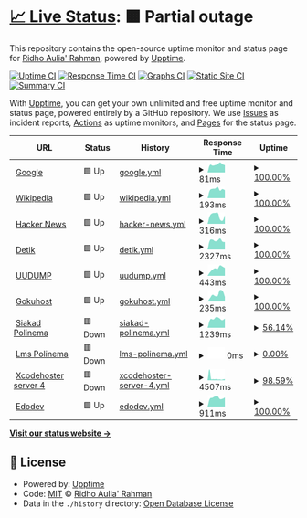 # [📈 Live Status](https://edoaurahman.github.io/check-web-uptime): <!--live status--> **🟧 Partial outage**

This repository contains the open-source uptime monitor and status page for [Ridho Aulia' Rahman](https://edoaurahman.github.io/check-web-uptime), powered by [Upptime](https://github.com/upptime/upptime).

[![Uptime CI](https://github.com/edoaurahman/check-web-uptime/workflows/Uptime%20CI/badge.svg)](https://github.com/edoaurahman/check-web-uptime/actions?query=workflow%3A%22Uptime+CI%22)
[![Response Time CI](https://github.com/edoaurahman/check-web-uptime/workflows/Response%20Time%20CI/badge.svg)](https://github.com/edoaurahman/check-web-uptime/actions?query=workflow%3A%22Response+Time+CI%22)
[![Graphs CI](https://github.com/edoaurahman/check-web-uptime/workflows/Graphs%20CI/badge.svg)](https://github.com/edoaurahman/check-web-uptime/actions?query=workflow%3A%22Graphs+CI%22)
[![Static Site CI](https://github.com/edoaurahman/check-web-uptime/workflows/Static%20Site%20CI/badge.svg)](https://github.com/edoaurahman/check-web-uptime/actions?query=workflow%3A%22Static+Site+CI%22)
[![Summary CI](https://github.com/edoaurahman/check-web-uptime/workflows/Summary%20CI/badge.svg)](https://github.com/edoaurahman/check-web-uptime/actions?query=workflow%3A%22Summary+CI%22)

With [Upptime](https://upptime.js.org), you can get your own unlimited and free uptime monitor and status page, powered entirely by a GitHub repository. We use [Issues](https://github.com/edoaurahman/check-web-uptime/issues) as incident reports, [Actions](https://github.com/edoaurahman/check-web-uptime/actions) as uptime monitors, and [Pages](https://edoaurahman.github.io/check-web-uptime) for the status page.

<!--start: status pages-->
<!-- This summary is generated by Upptime (https://github.com/upptime/upptime) -->
<!-- Do not edit this manually, your changes will be overwritten -->
<!-- prettier-ignore -->
| URL | Status | History | Response Time | Uptime |
| --- | ------ | ------- | ------------- | ------ |
| <img alt="" src="https://icons.duckduckgo.com/ip3/www.google.com.ico" height="13"> [Google](https://www.google.com) | 🟩 Up | [google.yml](https://github.com/edoaurahman/check-web-uptime/commits/HEAD/history/google.yml) | <details><summary><img alt="Response time graph" src="./graphs/google/response-time-week.png" height="20"> 81ms</summary><br><a href="https://edoaurahman.github.io/check-web-uptime/history/google"><img alt="Response time 109" src="https://img.shields.io/endpoint?url=https%3A%2F%2Fraw.githubusercontent.com%2Fedoaurahman%2Fcheck-web-uptime%2FHEAD%2Fapi%2Fgoogle%2Fresponse-time.json"></a><br><a href="https://edoaurahman.github.io/check-web-uptime/history/google"><img alt="24-hour response time 74" src="https://img.shields.io/endpoint?url=https%3A%2F%2Fraw.githubusercontent.com%2Fedoaurahman%2Fcheck-web-uptime%2FHEAD%2Fapi%2Fgoogle%2Fresponse-time-day.json"></a><br><a href="https://edoaurahman.github.io/check-web-uptime/history/google"><img alt="7-day response time 81" src="https://img.shields.io/endpoint?url=https%3A%2F%2Fraw.githubusercontent.com%2Fedoaurahman%2Fcheck-web-uptime%2FHEAD%2Fapi%2Fgoogle%2Fresponse-time-week.json"></a><br><a href="https://edoaurahman.github.io/check-web-uptime/history/google"><img alt="30-day response time 96" src="https://img.shields.io/endpoint?url=https%3A%2F%2Fraw.githubusercontent.com%2Fedoaurahman%2Fcheck-web-uptime%2FHEAD%2Fapi%2Fgoogle%2Fresponse-time-month.json"></a><br><a href="https://edoaurahman.github.io/check-web-uptime/history/google"><img alt="1-year response time 111" src="https://img.shields.io/endpoint?url=https%3A%2F%2Fraw.githubusercontent.com%2Fedoaurahman%2Fcheck-web-uptime%2FHEAD%2Fapi%2Fgoogle%2Fresponse-time-year.json"></a></details> | <details><summary><a href="https://edoaurahman.github.io/check-web-uptime/history/google">100.00%</a></summary><a href="https://edoaurahman.github.io/check-web-uptime/history/google"><img alt="All-time uptime 100.00%" src="https://img.shields.io/endpoint?url=https%3A%2F%2Fraw.githubusercontent.com%2Fedoaurahman%2Fcheck-web-uptime%2FHEAD%2Fapi%2Fgoogle%2Fuptime.json"></a><br><a href="https://edoaurahman.github.io/check-web-uptime/history/google"><img alt="24-hour uptime 100.00%" src="https://img.shields.io/endpoint?url=https%3A%2F%2Fraw.githubusercontent.com%2Fedoaurahman%2Fcheck-web-uptime%2FHEAD%2Fapi%2Fgoogle%2Fuptime-day.json"></a><br><a href="https://edoaurahman.github.io/check-web-uptime/history/google"><img alt="7-day uptime 100.00%" src="https://img.shields.io/endpoint?url=https%3A%2F%2Fraw.githubusercontent.com%2Fedoaurahman%2Fcheck-web-uptime%2FHEAD%2Fapi%2Fgoogle%2Fuptime-week.json"></a><br><a href="https://edoaurahman.github.io/check-web-uptime/history/google"><img alt="30-day uptime 100.00%" src="https://img.shields.io/endpoint?url=https%3A%2F%2Fraw.githubusercontent.com%2Fedoaurahman%2Fcheck-web-uptime%2FHEAD%2Fapi%2Fgoogle%2Fuptime-month.json"></a><br><a href="https://edoaurahman.github.io/check-web-uptime/history/google"><img alt="1-year uptime 99.99%" src="https://img.shields.io/endpoint?url=https%3A%2F%2Fraw.githubusercontent.com%2Fedoaurahman%2Fcheck-web-uptime%2FHEAD%2Fapi%2Fgoogle%2Fuptime-year.json"></a></details>
| <img alt="" src="https://icons.duckduckgo.com/ip3/en.wikipedia.org.ico" height="13"> [Wikipedia](https://en.wikipedia.org) | 🟩 Up | [wikipedia.yml](https://github.com/edoaurahman/check-web-uptime/commits/HEAD/history/wikipedia.yml) | <details><summary><img alt="Response time graph" src="./graphs/wikipedia/response-time-week.png" height="20"> 193ms</summary><br><a href="https://edoaurahman.github.io/check-web-uptime/history/wikipedia"><img alt="Response time 202" src="https://img.shields.io/endpoint?url=https%3A%2F%2Fraw.githubusercontent.com%2Fedoaurahman%2Fcheck-web-uptime%2FHEAD%2Fapi%2Fwikipedia%2Fresponse-time.json"></a><br><a href="https://edoaurahman.github.io/check-web-uptime/history/wikipedia"><img alt="24-hour response time 172" src="https://img.shields.io/endpoint?url=https%3A%2F%2Fraw.githubusercontent.com%2Fedoaurahman%2Fcheck-web-uptime%2FHEAD%2Fapi%2Fwikipedia%2Fresponse-time-day.json"></a><br><a href="https://edoaurahman.github.io/check-web-uptime/history/wikipedia"><img alt="7-day response time 193" src="https://img.shields.io/endpoint?url=https%3A%2F%2Fraw.githubusercontent.com%2Fedoaurahman%2Fcheck-web-uptime%2FHEAD%2Fapi%2Fwikipedia%2Fresponse-time-week.json"></a><br><a href="https://edoaurahman.github.io/check-web-uptime/history/wikipedia"><img alt="30-day response time 212" src="https://img.shields.io/endpoint?url=https%3A%2F%2Fraw.githubusercontent.com%2Fedoaurahman%2Fcheck-web-uptime%2FHEAD%2Fapi%2Fwikipedia%2Fresponse-time-month.json"></a><br><a href="https://edoaurahman.github.io/check-web-uptime/history/wikipedia"><img alt="1-year response time 205" src="https://img.shields.io/endpoint?url=https%3A%2F%2Fraw.githubusercontent.com%2Fedoaurahman%2Fcheck-web-uptime%2FHEAD%2Fapi%2Fwikipedia%2Fresponse-time-year.json"></a></details> | <details><summary><a href="https://edoaurahman.github.io/check-web-uptime/history/wikipedia">100.00%</a></summary><a href="https://edoaurahman.github.io/check-web-uptime/history/wikipedia"><img alt="All-time uptime 100.00%" src="https://img.shields.io/endpoint?url=https%3A%2F%2Fraw.githubusercontent.com%2Fedoaurahman%2Fcheck-web-uptime%2FHEAD%2Fapi%2Fwikipedia%2Fuptime.json"></a><br><a href="https://edoaurahman.github.io/check-web-uptime/history/wikipedia"><img alt="24-hour uptime 100.00%" src="https://img.shields.io/endpoint?url=https%3A%2F%2Fraw.githubusercontent.com%2Fedoaurahman%2Fcheck-web-uptime%2FHEAD%2Fapi%2Fwikipedia%2Fuptime-day.json"></a><br><a href="https://edoaurahman.github.io/check-web-uptime/history/wikipedia"><img alt="7-day uptime 100.00%" src="https://img.shields.io/endpoint?url=https%3A%2F%2Fraw.githubusercontent.com%2Fedoaurahman%2Fcheck-web-uptime%2FHEAD%2Fapi%2Fwikipedia%2Fuptime-week.json"></a><br><a href="https://edoaurahman.github.io/check-web-uptime/history/wikipedia"><img alt="30-day uptime 100.00%" src="https://img.shields.io/endpoint?url=https%3A%2F%2Fraw.githubusercontent.com%2Fedoaurahman%2Fcheck-web-uptime%2FHEAD%2Fapi%2Fwikipedia%2Fuptime-month.json"></a><br><a href="https://edoaurahman.github.io/check-web-uptime/history/wikipedia"><img alt="1-year uptime 100.00%" src="https://img.shields.io/endpoint?url=https%3A%2F%2Fraw.githubusercontent.com%2Fedoaurahman%2Fcheck-web-uptime%2FHEAD%2Fapi%2Fwikipedia%2Fuptime-year.json"></a></details>
| <img alt="" src="https://icons.duckduckgo.com/ip3/news.ycombinator.com.ico" height="13"> [Hacker News](https://news.ycombinator.com) | 🟩 Up | [hacker-news.yml](https://github.com/edoaurahman/check-web-uptime/commits/HEAD/history/hacker-news.yml) | <details><summary><img alt="Response time graph" src="./graphs/hacker-news/response-time-week.png" height="20"> 316ms</summary><br><a href="https://edoaurahman.github.io/check-web-uptime/history/hacker-news"><img alt="Response time 346" src="https://img.shields.io/endpoint?url=https%3A%2F%2Fraw.githubusercontent.com%2Fedoaurahman%2Fcheck-web-uptime%2FHEAD%2Fapi%2Fhacker-news%2Fresponse-time.json"></a><br><a href="https://edoaurahman.github.io/check-web-uptime/history/hacker-news"><img alt="24-hour response time 324" src="https://img.shields.io/endpoint?url=https%3A%2F%2Fraw.githubusercontent.com%2Fedoaurahman%2Fcheck-web-uptime%2FHEAD%2Fapi%2Fhacker-news%2Fresponse-time-day.json"></a><br><a href="https://edoaurahman.github.io/check-web-uptime/history/hacker-news"><img alt="7-day response time 316" src="https://img.shields.io/endpoint?url=https%3A%2F%2Fraw.githubusercontent.com%2Fedoaurahman%2Fcheck-web-uptime%2FHEAD%2Fapi%2Fhacker-news%2Fresponse-time-week.json"></a><br><a href="https://edoaurahman.github.io/check-web-uptime/history/hacker-news"><img alt="30-day response time 257" src="https://img.shields.io/endpoint?url=https%3A%2F%2Fraw.githubusercontent.com%2Fedoaurahman%2Fcheck-web-uptime%2FHEAD%2Fapi%2Fhacker-news%2Fresponse-time-month.json"></a><br><a href="https://edoaurahman.github.io/check-web-uptime/history/hacker-news"><img alt="1-year response time 352" src="https://img.shields.io/endpoint?url=https%3A%2F%2Fraw.githubusercontent.com%2Fedoaurahman%2Fcheck-web-uptime%2FHEAD%2Fapi%2Fhacker-news%2Fresponse-time-year.json"></a></details> | <details><summary><a href="https://edoaurahman.github.io/check-web-uptime/history/hacker-news">100.00%</a></summary><a href="https://edoaurahman.github.io/check-web-uptime/history/hacker-news"><img alt="All-time uptime 99.97%" src="https://img.shields.io/endpoint?url=https%3A%2F%2Fraw.githubusercontent.com%2Fedoaurahman%2Fcheck-web-uptime%2FHEAD%2Fapi%2Fhacker-news%2Fuptime.json"></a><br><a href="https://edoaurahman.github.io/check-web-uptime/history/hacker-news"><img alt="24-hour uptime 100.00%" src="https://img.shields.io/endpoint?url=https%3A%2F%2Fraw.githubusercontent.com%2Fedoaurahman%2Fcheck-web-uptime%2FHEAD%2Fapi%2Fhacker-news%2Fuptime-day.json"></a><br><a href="https://edoaurahman.github.io/check-web-uptime/history/hacker-news"><img alt="7-day uptime 100.00%" src="https://img.shields.io/endpoint?url=https%3A%2F%2Fraw.githubusercontent.com%2Fedoaurahman%2Fcheck-web-uptime%2FHEAD%2Fapi%2Fhacker-news%2Fuptime-week.json"></a><br><a href="https://edoaurahman.github.io/check-web-uptime/history/hacker-news"><img alt="30-day uptime 99.72%" src="https://img.shields.io/endpoint?url=https%3A%2F%2Fraw.githubusercontent.com%2Fedoaurahman%2Fcheck-web-uptime%2FHEAD%2Fapi%2Fhacker-news%2Fuptime-month.json"></a><br><a href="https://edoaurahman.github.io/check-web-uptime/history/hacker-news"><img alt="1-year uptime 99.90%" src="https://img.shields.io/endpoint?url=https%3A%2F%2Fraw.githubusercontent.com%2Fedoaurahman%2Fcheck-web-uptime%2FHEAD%2Fapi%2Fhacker-news%2Fuptime-year.json"></a></details>
| <img alt="" src="https://icons.duckduckgo.com/ip3/www.detik.com.ico" height="13"> [Detik](https://www.detik.com/) | 🟩 Up | [detik.yml](https://github.com/edoaurahman/check-web-uptime/commits/HEAD/history/detik.yml) | <details><summary><img alt="Response time graph" src="./graphs/detik/response-time-week.png" height="20"> 2327ms</summary><br><a href="https://edoaurahman.github.io/check-web-uptime/history/detik"><img alt="Response time 2603" src="https://img.shields.io/endpoint?url=https%3A%2F%2Fraw.githubusercontent.com%2Fedoaurahman%2Fcheck-web-uptime%2FHEAD%2Fapi%2Fdetik%2Fresponse-time.json"></a><br><a href="https://edoaurahman.github.io/check-web-uptime/history/detik"><img alt="24-hour response time 1905" src="https://img.shields.io/endpoint?url=https%3A%2F%2Fraw.githubusercontent.com%2Fedoaurahman%2Fcheck-web-uptime%2FHEAD%2Fapi%2Fdetik%2Fresponse-time-day.json"></a><br><a href="https://edoaurahman.github.io/check-web-uptime/history/detik"><img alt="7-day response time 2327" src="https://img.shields.io/endpoint?url=https%3A%2F%2Fraw.githubusercontent.com%2Fedoaurahman%2Fcheck-web-uptime%2FHEAD%2Fapi%2Fdetik%2Fresponse-time-week.json"></a><br><a href="https://edoaurahman.github.io/check-web-uptime/history/detik"><img alt="30-day response time 2263" src="https://img.shields.io/endpoint?url=https%3A%2F%2Fraw.githubusercontent.com%2Fedoaurahman%2Fcheck-web-uptime%2FHEAD%2Fapi%2Fdetik%2Fresponse-time-month.json"></a><br><a href="https://edoaurahman.github.io/check-web-uptime/history/detik"><img alt="1-year response time 2561" src="https://img.shields.io/endpoint?url=https%3A%2F%2Fraw.githubusercontent.com%2Fedoaurahman%2Fcheck-web-uptime%2FHEAD%2Fapi%2Fdetik%2Fresponse-time-year.json"></a></details> | <details><summary><a href="https://edoaurahman.github.io/check-web-uptime/history/detik">100.00%</a></summary><a href="https://edoaurahman.github.io/check-web-uptime/history/detik"><img alt="All-time uptime 99.33%" src="https://img.shields.io/endpoint?url=https%3A%2F%2Fraw.githubusercontent.com%2Fedoaurahman%2Fcheck-web-uptime%2FHEAD%2Fapi%2Fdetik%2Fuptime.json"></a><br><a href="https://edoaurahman.github.io/check-web-uptime/history/detik"><img alt="24-hour uptime 100.00%" src="https://img.shields.io/endpoint?url=https%3A%2F%2Fraw.githubusercontent.com%2Fedoaurahman%2Fcheck-web-uptime%2FHEAD%2Fapi%2Fdetik%2Fuptime-day.json"></a><br><a href="https://edoaurahman.github.io/check-web-uptime/history/detik"><img alt="7-day uptime 100.00%" src="https://img.shields.io/endpoint?url=https%3A%2F%2Fraw.githubusercontent.com%2Fedoaurahman%2Fcheck-web-uptime%2FHEAD%2Fapi%2Fdetik%2Fuptime-week.json"></a><br><a href="https://edoaurahman.github.io/check-web-uptime/history/detik"><img alt="30-day uptime 99.97%" src="https://img.shields.io/endpoint?url=https%3A%2F%2Fraw.githubusercontent.com%2Fedoaurahman%2Fcheck-web-uptime%2FHEAD%2Fapi%2Fdetik%2Fuptime-month.json"></a><br><a href="https://edoaurahman.github.io/check-web-uptime/history/detik"><img alt="1-year uptime 99.23%" src="https://img.shields.io/endpoint?url=https%3A%2F%2Fraw.githubusercontent.com%2Fedoaurahman%2Fcheck-web-uptime%2FHEAD%2Fapi%2Fdetik%2Fuptime-year.json"></a></details>
| <img alt="" src="https://icons.duckduckgo.com/ip3/uupdump.net.ico" height="13"> [UUDUMP](https://uupdump.net/) | 🟩 Up | [uudump.yml](https://github.com/edoaurahman/check-web-uptime/commits/HEAD/history/uudump.yml) | <details><summary><img alt="Response time graph" src="./graphs/uudump/response-time-week.png" height="20"> 443ms</summary><br><a href="https://edoaurahman.github.io/check-web-uptime/history/uudump"><img alt="Response time 1569" src="https://img.shields.io/endpoint?url=https%3A%2F%2Fraw.githubusercontent.com%2Fedoaurahman%2Fcheck-web-uptime%2FHEAD%2Fapi%2Fuudump%2Fresponse-time.json"></a><br><a href="https://edoaurahman.github.io/check-web-uptime/history/uudump"><img alt="24-hour response time 474" src="https://img.shields.io/endpoint?url=https%3A%2F%2Fraw.githubusercontent.com%2Fedoaurahman%2Fcheck-web-uptime%2FHEAD%2Fapi%2Fuudump%2Fresponse-time-day.json"></a><br><a href="https://edoaurahman.github.io/check-web-uptime/history/uudump"><img alt="7-day response time 443" src="https://img.shields.io/endpoint?url=https%3A%2F%2Fraw.githubusercontent.com%2Fedoaurahman%2Fcheck-web-uptime%2FHEAD%2Fapi%2Fuudump%2Fresponse-time-week.json"></a><br><a href="https://edoaurahman.github.io/check-web-uptime/history/uudump"><img alt="30-day response time 473" src="https://img.shields.io/endpoint?url=https%3A%2F%2Fraw.githubusercontent.com%2Fedoaurahman%2Fcheck-web-uptime%2FHEAD%2Fapi%2Fuudump%2Fresponse-time-month.json"></a><br><a href="https://edoaurahman.github.io/check-web-uptime/history/uudump"><img alt="1-year response time 1569" src="https://img.shields.io/endpoint?url=https%3A%2F%2Fraw.githubusercontent.com%2Fedoaurahman%2Fcheck-web-uptime%2FHEAD%2Fapi%2Fuudump%2Fresponse-time-year.json"></a></details> | <details><summary><a href="https://edoaurahman.github.io/check-web-uptime/history/uudump">100.00%</a></summary><a href="https://edoaurahman.github.io/check-web-uptime/history/uudump"><img alt="All-time uptime 85.36%" src="https://img.shields.io/endpoint?url=https%3A%2F%2Fraw.githubusercontent.com%2Fedoaurahman%2Fcheck-web-uptime%2FHEAD%2Fapi%2Fuudump%2Fuptime.json"></a><br><a href="https://edoaurahman.github.io/check-web-uptime/history/uudump"><img alt="24-hour uptime 100.00%" src="https://img.shields.io/endpoint?url=https%3A%2F%2Fraw.githubusercontent.com%2Fedoaurahman%2Fcheck-web-uptime%2FHEAD%2Fapi%2Fuudump%2Fuptime-day.json"></a><br><a href="https://edoaurahman.github.io/check-web-uptime/history/uudump"><img alt="7-day uptime 100.00%" src="https://img.shields.io/endpoint?url=https%3A%2F%2Fraw.githubusercontent.com%2Fedoaurahman%2Fcheck-web-uptime%2FHEAD%2Fapi%2Fuudump%2Fuptime-week.json"></a><br><a href="https://edoaurahman.github.io/check-web-uptime/history/uudump"><img alt="30-day uptime 100.00%" src="https://img.shields.io/endpoint?url=https%3A%2F%2Fraw.githubusercontent.com%2Fedoaurahman%2Fcheck-web-uptime%2FHEAD%2Fapi%2Fuudump%2Fuptime-month.json"></a><br><a href="https://edoaurahman.github.io/check-web-uptime/history/uudump"><img alt="1-year uptime 85.36%" src="https://img.shields.io/endpoint?url=https%3A%2F%2Fraw.githubusercontent.com%2Fedoaurahman%2Fcheck-web-uptime%2FHEAD%2Fapi%2Fuudump%2Fuptime-year.json"></a></details>
| <img alt="" src="https://icons.duckduckgo.com/ip3/gokuhost.com.ico" height="13"> [Gokuhost](https://gokuhost.com/) | 🟩 Up | [gokuhost.yml](https://github.com/edoaurahman/check-web-uptime/commits/HEAD/history/gokuhost.yml) | <details><summary><img alt="Response time graph" src="./graphs/gokuhost/response-time-week.png" height="20"> 235ms</summary><br><a href="https://edoaurahman.github.io/check-web-uptime/history/gokuhost"><img alt="Response time 387" src="https://img.shields.io/endpoint?url=https%3A%2F%2Fraw.githubusercontent.com%2Fedoaurahman%2Fcheck-web-uptime%2FHEAD%2Fapi%2Fgokuhost%2Fresponse-time.json"></a><br><a href="https://edoaurahman.github.io/check-web-uptime/history/gokuhost"><img alt="24-hour response time 152" src="https://img.shields.io/endpoint?url=https%3A%2F%2Fraw.githubusercontent.com%2Fedoaurahman%2Fcheck-web-uptime%2FHEAD%2Fapi%2Fgokuhost%2Fresponse-time-day.json"></a><br><a href="https://edoaurahman.github.io/check-web-uptime/history/gokuhost"><img alt="7-day response time 235" src="https://img.shields.io/endpoint?url=https%3A%2F%2Fraw.githubusercontent.com%2Fedoaurahman%2Fcheck-web-uptime%2FHEAD%2Fapi%2Fgokuhost%2Fresponse-time-week.json"></a><br><a href="https://edoaurahman.github.io/check-web-uptime/history/gokuhost"><img alt="30-day response time 223" src="https://img.shields.io/endpoint?url=https%3A%2F%2Fraw.githubusercontent.com%2Fedoaurahman%2Fcheck-web-uptime%2FHEAD%2Fapi%2Fgokuhost%2Fresponse-time-month.json"></a><br><a href="https://edoaurahman.github.io/check-web-uptime/history/gokuhost"><img alt="1-year response time 352" src="https://img.shields.io/endpoint?url=https%3A%2F%2Fraw.githubusercontent.com%2Fedoaurahman%2Fcheck-web-uptime%2FHEAD%2Fapi%2Fgokuhost%2Fresponse-time-year.json"></a></details> | <details><summary><a href="https://edoaurahman.github.io/check-web-uptime/history/gokuhost">100.00%</a></summary><a href="https://edoaurahman.github.io/check-web-uptime/history/gokuhost"><img alt="All-time uptime 99.72%" src="https://img.shields.io/endpoint?url=https%3A%2F%2Fraw.githubusercontent.com%2Fedoaurahman%2Fcheck-web-uptime%2FHEAD%2Fapi%2Fgokuhost%2Fuptime.json"></a><br><a href="https://edoaurahman.github.io/check-web-uptime/history/gokuhost"><img alt="24-hour uptime 100.00%" src="https://img.shields.io/endpoint?url=https%3A%2F%2Fraw.githubusercontent.com%2Fedoaurahman%2Fcheck-web-uptime%2FHEAD%2Fapi%2Fgokuhost%2Fuptime-day.json"></a><br><a href="https://edoaurahman.github.io/check-web-uptime/history/gokuhost"><img alt="7-day uptime 100.00%" src="https://img.shields.io/endpoint?url=https%3A%2F%2Fraw.githubusercontent.com%2Fedoaurahman%2Fcheck-web-uptime%2FHEAD%2Fapi%2Fgokuhost%2Fuptime-week.json"></a><br><a href="https://edoaurahman.github.io/check-web-uptime/history/gokuhost"><img alt="30-day uptime 100.00%" src="https://img.shields.io/endpoint?url=https%3A%2F%2Fraw.githubusercontent.com%2Fedoaurahman%2Fcheck-web-uptime%2FHEAD%2Fapi%2Fgokuhost%2Fuptime-month.json"></a><br><a href="https://edoaurahman.github.io/check-web-uptime/history/gokuhost"><img alt="1-year uptime 99.67%" src="https://img.shields.io/endpoint?url=https%3A%2F%2Fraw.githubusercontent.com%2Fedoaurahman%2Fcheck-web-uptime%2FHEAD%2Fapi%2Fgokuhost%2Fuptime-year.json"></a></details>
| <img alt="" src="https://icons.duckduckgo.com/ip3/siakad.polinema.ac.id.ico" height="13"> [Siakad Polinema](http://siakad.polinema.ac.id/) | 🟥 Down | [siakad-polinema.yml](https://github.com/edoaurahman/check-web-uptime/commits/HEAD/history/siakad-polinema.yml) | <details><summary><img alt="Response time graph" src="./graphs/siakad-polinema/response-time-week.png" height="20"> 1239ms</summary><br><a href="https://edoaurahman.github.io/check-web-uptime/history/siakad-polinema"><img alt="Response time 1736" src="https://img.shields.io/endpoint?url=https%3A%2F%2Fraw.githubusercontent.com%2Fedoaurahman%2Fcheck-web-uptime%2FHEAD%2Fapi%2Fsiakad-polinema%2Fresponse-time.json"></a><br><a href="https://edoaurahman.github.io/check-web-uptime/history/siakad-polinema"><img alt="24-hour response time 0" src="https://img.shields.io/endpoint?url=https%3A%2F%2Fraw.githubusercontent.com%2Fedoaurahman%2Fcheck-web-uptime%2FHEAD%2Fapi%2Fsiakad-polinema%2Fresponse-time-day.json"></a><br><a href="https://edoaurahman.github.io/check-web-uptime/history/siakad-polinema"><img alt="7-day response time 1239" src="https://img.shields.io/endpoint?url=https%3A%2F%2Fraw.githubusercontent.com%2Fedoaurahman%2Fcheck-web-uptime%2FHEAD%2Fapi%2Fsiakad-polinema%2Fresponse-time-week.json"></a><br><a href="https://edoaurahman.github.io/check-web-uptime/history/siakad-polinema"><img alt="30-day response time 2561" src="https://img.shields.io/endpoint?url=https%3A%2F%2Fraw.githubusercontent.com%2Fedoaurahman%2Fcheck-web-uptime%2FHEAD%2Fapi%2Fsiakad-polinema%2Fresponse-time-month.json"></a><br><a href="https://edoaurahman.github.io/check-web-uptime/history/siakad-polinema"><img alt="1-year response time 1716" src="https://img.shields.io/endpoint?url=https%3A%2F%2Fraw.githubusercontent.com%2Fedoaurahman%2Fcheck-web-uptime%2FHEAD%2Fapi%2Fsiakad-polinema%2Fresponse-time-year.json"></a></details> | <details><summary><a href="https://edoaurahman.github.io/check-web-uptime/history/siakad-polinema">56.14%</a></summary><a href="https://edoaurahman.github.io/check-web-uptime/history/siakad-polinema"><img alt="All-time uptime 97.92%" src="https://img.shields.io/endpoint?url=https%3A%2F%2Fraw.githubusercontent.com%2Fedoaurahman%2Fcheck-web-uptime%2FHEAD%2Fapi%2Fsiakad-polinema%2Fuptime.json"></a><br><a href="https://edoaurahman.github.io/check-web-uptime/history/siakad-polinema"><img alt="24-hour uptime 0.00%" src="https://img.shields.io/endpoint?url=https%3A%2F%2Fraw.githubusercontent.com%2Fedoaurahman%2Fcheck-web-uptime%2FHEAD%2Fapi%2Fsiakad-polinema%2Fuptime-day.json"></a><br><a href="https://edoaurahman.github.io/check-web-uptime/history/siakad-polinema"><img alt="7-day uptime 56.14%" src="https://img.shields.io/endpoint?url=https%3A%2F%2Fraw.githubusercontent.com%2Fedoaurahman%2Fcheck-web-uptime%2FHEAD%2Fapi%2Fsiakad-polinema%2Fuptime-week.json"></a><br><a href="https://edoaurahman.github.io/check-web-uptime/history/siakad-polinema"><img alt="30-day uptime 84.98%" src="https://img.shields.io/endpoint?url=https%3A%2F%2Fraw.githubusercontent.com%2Fedoaurahman%2Fcheck-web-uptime%2FHEAD%2Fapi%2Fsiakad-polinema%2Fuptime-month.json"></a><br><a href="https://edoaurahman.github.io/check-web-uptime/history/siakad-polinema"><img alt="1-year uptime 97.69%" src="https://img.shields.io/endpoint?url=https%3A%2F%2Fraw.githubusercontent.com%2Fedoaurahman%2Fcheck-web-uptime%2FHEAD%2Fapi%2Fsiakad-polinema%2Fuptime-year.json"></a></details>
| <img alt="" src="https://icons.duckduckgo.com/ip3/lmsslc.polinema.ac.id.ico" height="13"> [Lms Polinema](https://lmsslc.polinema.ac.id/) | 🟥 Down | [lms-polinema.yml](https://github.com/edoaurahman/check-web-uptime/commits/HEAD/history/lms-polinema.yml) | <details><summary><img alt="Response time graph" src="./graphs/lms-polinema/response-time-week.png" height="20"> 0ms</summary><br><a href="https://edoaurahman.github.io/check-web-uptime/history/lms-polinema"><img alt="Response time 1993" src="https://img.shields.io/endpoint?url=https%3A%2F%2Fraw.githubusercontent.com%2Fedoaurahman%2Fcheck-web-uptime%2FHEAD%2Fapi%2Flms-polinema%2Fresponse-time.json"></a><br><a href="https://edoaurahman.github.io/check-web-uptime/history/lms-polinema"><img alt="24-hour response time 0" src="https://img.shields.io/endpoint?url=https%3A%2F%2Fraw.githubusercontent.com%2Fedoaurahman%2Fcheck-web-uptime%2FHEAD%2Fapi%2Flms-polinema%2Fresponse-time-day.json"></a><br><a href="https://edoaurahman.github.io/check-web-uptime/history/lms-polinema"><img alt="7-day response time 0" src="https://img.shields.io/endpoint?url=https%3A%2F%2Fraw.githubusercontent.com%2Fedoaurahman%2Fcheck-web-uptime%2FHEAD%2Fapi%2Flms-polinema%2Fresponse-time-week.json"></a><br><a href="https://edoaurahman.github.io/check-web-uptime/history/lms-polinema"><img alt="30-day response time 0" src="https://img.shields.io/endpoint?url=https%3A%2F%2Fraw.githubusercontent.com%2Fedoaurahman%2Fcheck-web-uptime%2FHEAD%2Fapi%2Flms-polinema%2Fresponse-time-month.json"></a><br><a href="https://edoaurahman.github.io/check-web-uptime/history/lms-polinema"><img alt="1-year response time 2014" src="https://img.shields.io/endpoint?url=https%3A%2F%2Fraw.githubusercontent.com%2Fedoaurahman%2Fcheck-web-uptime%2FHEAD%2Fapi%2Flms-polinema%2Fresponse-time-year.json"></a></details> | <details><summary><a href="https://edoaurahman.github.io/check-web-uptime/history/lms-polinema">0.00%</a></summary><a href="https://edoaurahman.github.io/check-web-uptime/history/lms-polinema"><img alt="All-time uptime 80.36%" src="https://img.shields.io/endpoint?url=https%3A%2F%2Fraw.githubusercontent.com%2Fedoaurahman%2Fcheck-web-uptime%2FHEAD%2Fapi%2Flms-polinema%2Fuptime.json"></a><br><a href="https://edoaurahman.github.io/check-web-uptime/history/lms-polinema"><img alt="24-hour uptime 0.00%" src="https://img.shields.io/endpoint?url=https%3A%2F%2Fraw.githubusercontent.com%2Fedoaurahman%2Fcheck-web-uptime%2FHEAD%2Fapi%2Flms-polinema%2Fuptime-day.json"></a><br><a href="https://edoaurahman.github.io/check-web-uptime/history/lms-polinema"><img alt="7-day uptime 0.00%" src="https://img.shields.io/endpoint?url=https%3A%2F%2Fraw.githubusercontent.com%2Fedoaurahman%2Fcheck-web-uptime%2FHEAD%2Fapi%2Flms-polinema%2Fuptime-week.json"></a><br><a href="https://edoaurahman.github.io/check-web-uptime/history/lms-polinema"><img alt="30-day uptime 0.00%" src="https://img.shields.io/endpoint?url=https%3A%2F%2Fraw.githubusercontent.com%2Fedoaurahman%2Fcheck-web-uptime%2FHEAD%2Fapi%2Flms-polinema%2Fuptime-month.json"></a><br><a href="https://edoaurahman.github.io/check-web-uptime/history/lms-polinema"><img alt="1-year uptime 77.18%" src="https://img.shields.io/endpoint?url=https%3A%2F%2Fraw.githubusercontent.com%2Fedoaurahman%2Fcheck-web-uptime%2FHEAD%2Fapi%2Flms-polinema%2Fuptime-year.json"></a></details>
| <img alt="" src="https://icons.duckduckgo.com/ip3/serverjogja.securityhub.id.ico" height="13"> [Xcodehoster server 4](https://serverjogja.securityhub.id/) | 🟥 Down | [xcodehoster-server-4.yml](https://github.com/edoaurahman/check-web-uptime/commits/HEAD/history/xcodehoster-server-4.yml) | <details><summary><img alt="Response time graph" src="./graphs/xcodehoster-server-4/response-time-week.png" height="20"> 4507ms</summary><br><a href="https://edoaurahman.github.io/check-web-uptime/history/xcodehoster-server-4"><img alt="Response time 3716" src="https://img.shields.io/endpoint?url=https%3A%2F%2Fraw.githubusercontent.com%2Fedoaurahman%2Fcheck-web-uptime%2FHEAD%2Fapi%2Fxcodehoster-server-4%2Fresponse-time.json"></a><br><a href="https://edoaurahman.github.io/check-web-uptime/history/xcodehoster-server-4"><img alt="24-hour response time 11563" src="https://img.shields.io/endpoint?url=https%3A%2F%2Fraw.githubusercontent.com%2Fedoaurahman%2Fcheck-web-uptime%2FHEAD%2Fapi%2Fxcodehoster-server-4%2Fresponse-time-day.json"></a><br><a href="https://edoaurahman.github.io/check-web-uptime/history/xcodehoster-server-4"><img alt="7-day response time 4507" src="https://img.shields.io/endpoint?url=https%3A%2F%2Fraw.githubusercontent.com%2Fedoaurahman%2Fcheck-web-uptime%2FHEAD%2Fapi%2Fxcodehoster-server-4%2Fresponse-time-week.json"></a><br><a href="https://edoaurahman.github.io/check-web-uptime/history/xcodehoster-server-4"><img alt="30-day response time 3637" src="https://img.shields.io/endpoint?url=https%3A%2F%2Fraw.githubusercontent.com%2Fedoaurahman%2Fcheck-web-uptime%2FHEAD%2Fapi%2Fxcodehoster-server-4%2Fresponse-time-month.json"></a><br><a href="https://edoaurahman.github.io/check-web-uptime/history/xcodehoster-server-4"><img alt="1-year response time 3716" src="https://img.shields.io/endpoint?url=https%3A%2F%2Fraw.githubusercontent.com%2Fedoaurahman%2Fcheck-web-uptime%2FHEAD%2Fapi%2Fxcodehoster-server-4%2Fresponse-time-year.json"></a></details> | <details><summary><a href="https://edoaurahman.github.io/check-web-uptime/history/xcodehoster-server-4">98.59%</a></summary><a href="https://edoaurahman.github.io/check-web-uptime/history/xcodehoster-server-4"><img alt="All-time uptime 95.20%" src="https://img.shields.io/endpoint?url=https%3A%2F%2Fraw.githubusercontent.com%2Fedoaurahman%2Fcheck-web-uptime%2FHEAD%2Fapi%2Fxcodehoster-server-4%2Fuptime.json"></a><br><a href="https://edoaurahman.github.io/check-web-uptime/history/xcodehoster-server-4"><img alt="24-hour uptime 99.98%" src="https://img.shields.io/endpoint?url=https%3A%2F%2Fraw.githubusercontent.com%2Fedoaurahman%2Fcheck-web-uptime%2FHEAD%2Fapi%2Fxcodehoster-server-4%2Fuptime-day.json"></a><br><a href="https://edoaurahman.github.io/check-web-uptime/history/xcodehoster-server-4"><img alt="7-day uptime 98.59%" src="https://img.shields.io/endpoint?url=https%3A%2F%2Fraw.githubusercontent.com%2Fedoaurahman%2Fcheck-web-uptime%2FHEAD%2Fapi%2Fxcodehoster-server-4%2Fuptime-week.json"></a><br><a href="https://edoaurahman.github.io/check-web-uptime/history/xcodehoster-server-4"><img alt="30-day uptime 87.12%" src="https://img.shields.io/endpoint?url=https%3A%2F%2Fraw.githubusercontent.com%2Fedoaurahman%2Fcheck-web-uptime%2FHEAD%2Fapi%2Fxcodehoster-server-4%2Fuptime-month.json"></a><br><a href="https://edoaurahman.github.io/check-web-uptime/history/xcodehoster-server-4"><img alt="1-year uptime 95.20%" src="https://img.shields.io/endpoint?url=https%3A%2F%2Fraw.githubusercontent.com%2Fedoaurahman%2Fcheck-web-uptime%2FHEAD%2Fapi%2Fxcodehoster-server-4%2Fuptime-year.json"></a></details>
| <img alt="" src="https://icons.duckduckgo.com/ip3/edodev.my.id.ico" height="13"> [Edodev](https://edodev.my.id/) | 🟩 Up | [edodev.yml](https://github.com/edoaurahman/check-web-uptime/commits/HEAD/history/edodev.yml) | <details><summary><img alt="Response time graph" src="./graphs/edodev/response-time-week.png" height="20"> 911ms</summary><br><a href="https://edoaurahman.github.io/check-web-uptime/history/edodev"><img alt="Response time 1303" src="https://img.shields.io/endpoint?url=https%3A%2F%2Fraw.githubusercontent.com%2Fedoaurahman%2Fcheck-web-uptime%2FHEAD%2Fapi%2Fedodev%2Fresponse-time.json"></a><br><a href="https://edoaurahman.github.io/check-web-uptime/history/edodev"><img alt="24-hour response time 937" src="https://img.shields.io/endpoint?url=https%3A%2F%2Fraw.githubusercontent.com%2Fedoaurahman%2Fcheck-web-uptime%2FHEAD%2Fapi%2Fedodev%2Fresponse-time-day.json"></a><br><a href="https://edoaurahman.github.io/check-web-uptime/history/edodev"><img alt="7-day response time 911" src="https://img.shields.io/endpoint?url=https%3A%2F%2Fraw.githubusercontent.com%2Fedoaurahman%2Fcheck-web-uptime%2FHEAD%2Fapi%2Fedodev%2Fresponse-time-week.json"></a><br><a href="https://edoaurahman.github.io/check-web-uptime/history/edodev"><img alt="30-day response time 1183" src="https://img.shields.io/endpoint?url=https%3A%2F%2Fraw.githubusercontent.com%2Fedoaurahman%2Fcheck-web-uptime%2FHEAD%2Fapi%2Fedodev%2Fresponse-time-month.json"></a><br><a href="https://edoaurahman.github.io/check-web-uptime/history/edodev"><img alt="1-year response time 1303" src="https://img.shields.io/endpoint?url=https%3A%2F%2Fraw.githubusercontent.com%2Fedoaurahman%2Fcheck-web-uptime%2FHEAD%2Fapi%2Fedodev%2Fresponse-time-year.json"></a></details> | <details><summary><a href="https://edoaurahman.github.io/check-web-uptime/history/edodev">100.00%</a></summary><a href="https://edoaurahman.github.io/check-web-uptime/history/edodev"><img alt="All-time uptime 97.27%" src="https://img.shields.io/endpoint?url=https%3A%2F%2Fraw.githubusercontent.com%2Fedoaurahman%2Fcheck-web-uptime%2FHEAD%2Fapi%2Fedodev%2Fuptime.json"></a><br><a href="https://edoaurahman.github.io/check-web-uptime/history/edodev"><img alt="24-hour uptime 100.00%" src="https://img.shields.io/endpoint?url=https%3A%2F%2Fraw.githubusercontent.com%2Fedoaurahman%2Fcheck-web-uptime%2FHEAD%2Fapi%2Fedodev%2Fuptime-day.json"></a><br><a href="https://edoaurahman.github.io/check-web-uptime/history/edodev"><img alt="7-day uptime 100.00%" src="https://img.shields.io/endpoint?url=https%3A%2F%2Fraw.githubusercontent.com%2Fedoaurahman%2Fcheck-web-uptime%2FHEAD%2Fapi%2Fedodev%2Fuptime-week.json"></a><br><a href="https://edoaurahman.github.io/check-web-uptime/history/edodev"><img alt="30-day uptime 99.03%" src="https://img.shields.io/endpoint?url=https%3A%2F%2Fraw.githubusercontent.com%2Fedoaurahman%2Fcheck-web-uptime%2FHEAD%2Fapi%2Fedodev%2Fuptime-month.json"></a><br><a href="https://edoaurahman.github.io/check-web-uptime/history/edodev"><img alt="1-year uptime 97.27%" src="https://img.shields.io/endpoint?url=https%3A%2F%2Fraw.githubusercontent.com%2Fedoaurahman%2Fcheck-web-uptime%2FHEAD%2Fapi%2Fedodev%2Fuptime-year.json"></a></details>

<!--end: status pages-->

[**Visit our status website →**](https://edoaurahman.github.io/check-web-uptime)

## 📄 License

- Powered by: [Upptime](https://github.com/upptime/upptime)
- Code: [MIT](./LICENSE) © [Ridho Aulia' Rahman](https://edoaurahman.github.io/check-web-uptime)
- Data in the `./history` directory: [Open Database License](https://opendatacommons.org/licenses/odbl/1-0/)

